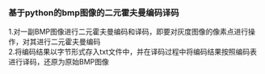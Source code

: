### 基于python的bmp图像的二元霍夫曼编码译码  
1.对一副BMP图像进行二元霍夫曼编码和译码，即要对灰度图像的像素点进行操作，对其进行二元霍夫曼编码  
2.将编码结果以字节形式存入txt文件中，并在译码过程中将编码结果按照编码表进行译码，还原为原始BMP图像
